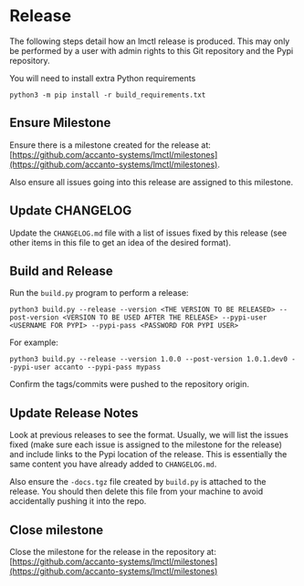 # Release

The following steps detail how an lmctl release is produced. This may only be performed by a user with admin rights to this Git repository and the Pypi repository.

You will need to install extra Python requirements

```
python3 -m pip install -r build_requirements.txt
```

## Ensure Milestone

Ensure there is a milestone created for the release at: [https://github.com/accanto-systems/lmctl/milestones](https://github.com/accanto-systems/lmctl/milestones).

Also ensure all issues going into this release are assigned to this milestone.

## Update CHANGELOG

Update the `CHANGELOG.md` file with a list of issues fixed by this release (see other items in this file to get an idea of the desired format).

## Build and Release

Run the `build.py` program to perform a release:

```
python3 build.py --release --version <THE VERSION TO BE RELEASED> --post-version <VERSION TO BE USED AFTER THE RELEASE> --pypi-user <USERNAME FOR PYPI> --pypi-pass <PASSWORD FOR PYPI USER>
```

For example:
```
python3 build.py --release --version 1.0.0 --post-version 1.0.1.dev0 --pypi-user accanto --pypi-pass mypass
```

Confirm the tags/commits were pushed to the repository origin.

## Update Release Notes

Look at previous releases to see the format. Usually, we will list the issues fixed (make sure each issue is assigned to the milestone for the release) and include links to the Pypi location of the release. This is essentially the same content you have already added to `CHANGELOG.md`.

Also ensure the `-docs.tgz` file created by `build.py` is attached to the release. You should then delete this file from your machine to avoid accidentally pushing it into the repo.

## Close milestone

Close the milestone for the release in the repository at: [https://github.com/accanto-systems/lmctl/milestones](https://github.com/accanto-systems/lmctl/milestones)
